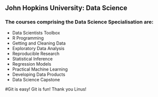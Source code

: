 ## John Hopkins University: Data Science
### The courses comprising the Data Science Specialisation are:

* Data Scientists Toolbox
* R Programming
* Getting and Cleaning Data
* Exploratory Data Analysis
* Reproducible Research
* Statistical Inference
* Regression Models
* Practical Machine Learning
* Developing Data Products
* Data Science Capstone

#Git is easy! Git is fun! Thank you Linus!








